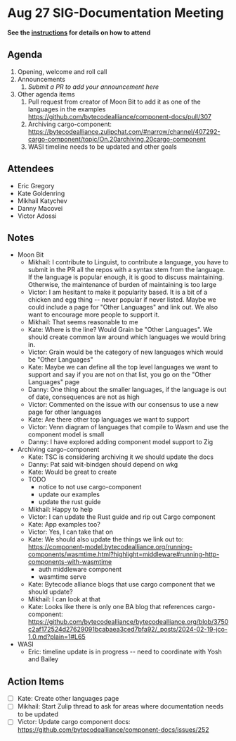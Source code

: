 # Aug 27 SIG-Documentation Meeting

**See the [instructions](../README.md) for details on how to attend**

## Agenda

1. Opening, welcome and roll call
1. Announcements
    1. _Submit a PR to add your announcement here_
1. Other agenda items
    1. Pull request from creator of Moon Bit to add it as one of the languages in the examples https://github.com/bytecodealliance/component-docs/pull/307
    2. Archiving cargo-component: https://bytecodealliance.zulipchat.com/#narrow/channel/407292-cargo-component/topic/On.20archiving.20cargo-component
    3. WASI timeline needs to be updated and other goals

## Attendees

* Eric Gregory
* Kate Goldenring
* Mikhail Katychev
* Danny Macovei
* Victor Adossi

## Notes

* Moon Bit
  * Mikhail: I contribute to Linguist, to contribute a language, you have to submit in the PR all the repos with a syntax stem from the language. If the language is popular enough, it is good to discuss maintaining. Otherwise, the maintenance of burden of maintaining is too large
  * Victor: I am hesitant to make it popularity based. It is a bit of a chicken and egg thing -- never popular if never listed. Maybe we could include a page for "Other Languages" and link out. We also want to encourage more people to support it.
  * Mikhail: That seems reasonable to me
  * Kate: Where is the line? Would Grain be "Other Languages". We should create common law around which languages we would bring in.
  * Victor: Grain would be the category of new languages which would be "Other Languages"
  * Kate: Maybe we can define all the top level languages we want to support and say if you are not on that list, you go on the "Other Languages" page
  * Danny: One thing about the smaller languages, if the language is out of date, consequences are not as high
  * Victor: Commented on the issue with our consensus to use a new page for other languages
  * Kate: Are there other top languages we want to support
  * Victor: Venn diagram of languages that compile to Wasm and use the component model is small
  * Danny: I have explored adding component model support to Zig
* Archiving cargo-component
  * Kate: TSC is considering archiving it we should update the docs
  * Danny: Pat said wit-bindgen should depend on wkg
  * Kate: Would be great to create
  * TODO
    * notice to not use cargo-component
    * update our examples
    * update the rust guide
  * Mikhail: Happy to help
  * Victor: I can update the Rust guide and rip out Cargo component
  * Kate: App examples too?
  * Victor: Yes, I can take that on
  * Kate: We should also update the things we link out to: https://component-model.bytecodealliance.org/running-components/wasmtime.html?highlight=middleware#running-http-components-with-wasmtime
    * auth middleware component
    * wasmtime serve
  * Kate: Bytecode alliance blogs that use cargo component that we should update?
  * Mikhail: I can look at that
  * Kate: Looks like there is only one BA blog that references cargo-component: https://github.com/bytecodealliance/bytecodealliance.org/blob/3750c2af172524d27629091bcabaea3ced7bfa92/_posts/2024-02-19-jco-1.0.md?plain=1#L65
* WASI
  * Eric: timeline update is in progress -- need to coordinate with Yosh and Bailey

## Action Items

* [ ] Kate: Create other languages page
* [ ] Mikhail: Start Zulip thread to ask for areas where documentation needs to be updated
* [ ] Victor: Update cargo component docs: https://github.com/bytecodealliance/component-docs/issues/252
